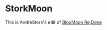 # StorkMoon
This is AndreStork's edit of [BlooMoon Re;Done](https://osu.ppy.sh/community/forums/topics/1488743?n=1)
